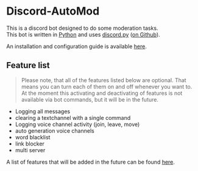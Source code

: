 # Discord-AutoMod
This is a discord bot designed to do some moderation tasks.  
This bot is written in [Python](https://www.python.org) and uses [discord.py](https://discordpy.readthedocs.io/en/latest/) ([on Github](https://github.com/Rapptz/discord.py)).

An installation and configuration guide is available [here](https://einfachirgendwer0815.github.io/Discord-AutoMod/installation).

## Feature list

> Please note, that all of the features listed below are optional. That means you can turn each of them on and off whenever you want to. At the moment this activating and deactivating of features is not available via bot commands, but it will be in the future.

  * Logging all messages
  * clearing a textchannel with a single command
  * Logging voice channel activity (join, leave, move)
  * auto generation voice channels
  * word blacklist
  * link blocker
  * multi server

A list of features that will be added in the future can be found [here](https://einfachirgendwer0815.github.io/Discord-AutoMod/PlannedFeatures).
